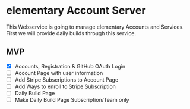 # elementary Account Server
This Webservice is going to manage elementary Accounts and Services. First we will provide daily builds through this service.

## MVP
- [x] Accounts, Registration & GitHub OAuth Login
- [ ] Account Page with user information
- [ ] Add Stripe Subscriptions to Account Page
- [ ] Add Ways to enroll to Stripe Subscription
- [ ] Daily Build Page
- [ ] Make Daily Build Page Subscription/Team only
